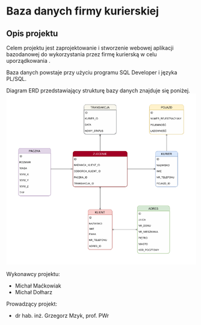# Baza danych firmy kurierskiej

## Opis projektu
Celem projektu jest zaprojektowanie i stworzenie webowej aplikacji bazodanowej do wykorzystania przez firmę kurierską w celu uporządkowania . 

Baza danych powstaje przy użyciu programu SQL Developer i języka PL/SQL.

Diagram ERD przedstawiający strukturę bazy danych znajduje się poniżej.
![Diagram ERD struktury bazy danych](img/ERD_diagram.png)

Wykonawcy projektu:
 * Michał Maćkowiak
 * Michał Dołharz

 Prowadzący projekt:
 * dr hab. inż. Grzegorz Mzyk, prof. PWr